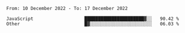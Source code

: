 <!--START_SECTION:waka-->

```text
From: 10 December 2022 - To: 17 December 2022

JavaScript                   ██████████████████████▓░░   90.42 %
Other                        █▓░░░░░░░░░░░░░░░░░░░░░░░   06.03 %
```

<!--END_SECTION:waka-->

